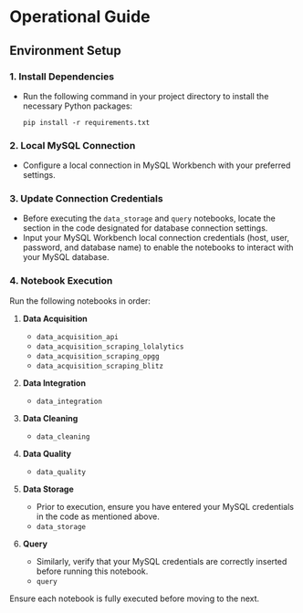 # Operational Guide

## Environment Setup

### 1. Install Dependencies
- Run the following command in your project directory to install the necessary Python packages:
  ```
  pip install -r requirements.txt
  ```

### 2. Local MySQL Connection
- Configure a local connection in MySQL Workbench with your preferred settings.

### 3. Update Connection Credentials
- Before executing the `data_storage` and `query` notebooks, locate the section in the code designated for database connection settings.
- Input your MySQL Workbench local connection credentials (host, user, password, and database name) to enable the notebooks to interact with your MySQL database.

### 4. Notebook Execution

Run the following notebooks in order:

1. **Data Acquisition**
   - `data_acquisition_api`
   - `data_acquisition_scraping_lolalytics`
   - `data_acquisition_scraping_opgg`
   - `data_acquisition_scraping_blitz`

2. **Data Integration**
   - `data_integration`

3. **Data Cleaning**
   - `data_cleaning`

4. **Data Quality**
   - `data_quality`

5. **Data Storage**
    - Prior to execution, ensure you have entered your MySQL credentials in the code as mentioned above.
    - `data_storage`

6. **Query**
    - Similarly, verify that your MySQL credentials are correctly inserted before running this notebook.
    - `query`

Ensure each notebook is fully executed before moving to the next.
